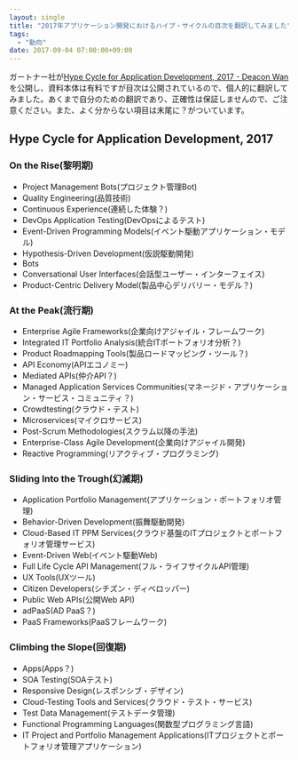 ```yaml
---
layout: single
title: "2017年アプリケーション開発におけるハイプ・サイクルの目次を翻訳してみました"
tags:
  - "動向"
date: 2017-09-04 07:00:00+09:00
---
```


ガートナー社が[Hype Cycle for Application Development, 2017 - Deacon Wan](http://blogs.gartner.com/deacon-wan/2017/09/01/hype-cycle-for-application-development-2017/)を公開し、資料本体は有料ですが目次は公開されているので、個人的に翻訳してみました。あくまで自分のための翻訳であり、正確性は保証しませんので、ご注意ください。また、よく分からない項目は末尾に？がついています。

<!-- more -->

## Hype Cycle for Application Development, 2017

### On the Rise(黎明期)

- Project Management Bots(プロジェクト管理Bot)
- Quality Engineering(品質技術)
- Continuous Experience(連続した体験？)
- DevOps Application Testing(DevOpsによるテスト)
- Event-Driven Programming Models(イベント駆動アプリケーション・モデル)
- Hypothesis-Driven Development(仮説駆動開発)
- Bots
- Conversational User Interfaces(会話型ユーザー・インターフェイス)
- Product-Centric Delivery Model(製品中心デリバリー・モデル？)

### At the Peak(流行期)

- Enterprise Agile Frameworks(企業向けアジャイル・フレームワーク)
- Integrated IT Portfolio Analysis(統合ITポートフォリオ分析？)
- Product Roadmapping Tools(製品ロードマッピング・ツール？)
- API Economy(APIエコノミー)
- Mediated APIs(仲介API？)
- Managed Application Services Communities(マネージド・アプリケーション・サービス・コミュニティ？)
- Crowdtesting(クラウド・テスト)
- Microservices(マイクロサービス)
- Post-Scrum Methodologies(スクラム以降の手法)
- Enterprise-Class Agile Development(企業向けアジャイル開発)
- Reactive Programming(リアクティブ・プログラミング)

### Sliding Into the Trough(幻滅期)

- Application Portfolio Management(アプリケーション・ポートフォリオ管理)
- Behavior-Driven Development(振舞駆動開発)
- Cloud-Based IT PPM Services(クラウド基盤のITプロジェクトとポートフォリオ管理サービス)
- Event-Driven Web(イベント駆動Web)
- Full Life Cycle API Management(フル・ライフサイクルAPI管理)
- UX Tools(UXツール)
- Citizen Developers(シチズン・ディベロッパー)
- Public Web APIs(公開Web API)
- adPaaS(AD PaaS？)
- PaaS Frameworks(PaaSフレームワーク)

### Climbing the Slope(回復期)

- Apps(Apps？)
- SOA Testing(SOAテスト)
- Responsive Design(レスポンシブ・デザイン)
- Cloud-Testing Tools and Services(クラウド・テスト・サービス)
- Test Data Management(テストデータ管理)
- Functional Programming Languages(関数型プログラミング言語)
- IT Project and Portfolio Management Applications(ITプロジェクトとポートフォリオ管理アプリケーション)
